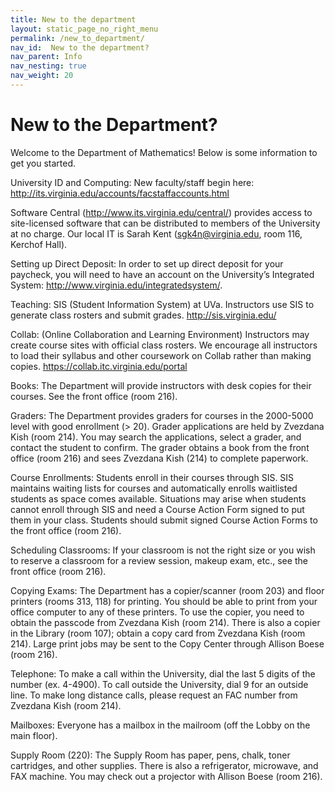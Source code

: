 ```yaml
---
title: New to the department
layout: static_page_no_right_menu
permalink: /new_to_department/
nav_id:  New to the department?
nav_parent: Info
nav_nesting: true
nav_weight: 20
---
```

# New to the Department?


Welcome to the Department of Mathematics!  Below is some information to get you started.

University ID and Computing:  New faculty/staff begin here: http://its.virginia.edu/accounts/facstaffaccounts.html

Software Central (http://www.its.virginia.edu/central/) provides access to site-licensed software that can be distributed to members of the University at no charge.  Our local IT is Sarah Kent (sgk4n@virginia.edu, room 116, Kerchof Hall).

Setting up Direct Deposit:  In order to set up direct deposit for your paycheck, you will need to have an account on the University’s Integrated System: http://www.virginia.edu/integratedsystem/.    

Teaching: SIS (Student Information System) at UVa.  Instructors use SIS to generate class rosters and submit grades.  http://sis.virginia.edu/

Collab: (Online Collaboration and Learning Environment) Instructors may create course sites with official class rosters. We encourage all instructors to load their syllabus and other coursework on Collab rather than making copies.  https://collab.itc.virginia.edu/portal

Books: The Department will provide instructors with desk copies for their courses. See the front office (room 216).

Graders:  The Department provides graders for courses in the 2000-5000 level with good enrollment (> 20). Grader applications are held by Zvezdana Kish (room 214). You may search the applications, select a grader, and contact the student to confirm. The grader obtains a book from the front office (room 216) and sees Zvezdana Kish (214) to complete paperwork.

Course Enrollments:  Students enroll in their courses through SIS. SIS maintains waiting lists for courses and automatically enrolls waitlisted students as space comes available. Situations may arise when students cannot enroll through SIS and need a Course Action Form signed to put them in your class. Students should submit signed Course Action Forms to the front office (room 216).

Scheduling Classrooms: If your classroom is not the right size or you wish to reserve a classroom for a review session, makeup exam, etc., see the front office (room 216).

Copying Exams: The Department has a copier/scanner (room 203) and floor printers (rooms 313, 118) for printing. You should be able to print from your office computer to any of these printers. To use the copier, you need to obtain the passcode from Zvezdana Kish (room 214). There is also a copier in the Library (room 107); obtain a copy card from Zvezdana Kish (room 214). Large print jobs may be sent to the Copy Center through Allison Boese (room 216).

Telephone: To make a call within the University, dial the last 5 digits of the number (ex. 4-4900). To call outside the University, dial 9 for an outside line. To make long distance calls, please request an FAC number from Zvezdana Kish (room 214).

Mailboxes: Everyone has a mailbox in the mailroom (off the Lobby on the main floor).

Supply Room (220): The Supply Room has paper, pens, chalk, toner cartridges, and other supplies. There is also a refrigerator, microwave, and FAX machine. You may check out a projector with Allison Boese (room 216).
